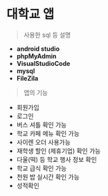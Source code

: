 # 대학교 앱
<!-- 사용한 -->
> 사용한 sql 등 설명
* **android studio**
* **phpMyAdmin**
* **VisualStudioCode**
* **mysql** 
* **FileZila**


<!-- 기능설명 -->
> 앱의 기능
* 회원가입
* 로그인
* 버스 셔틀 확인 가능
* 학교 카페 메뉴 확인 가능 
* 사이렌 오더 사용가능
* 재학생 할인 (제휴기업) 확인 가능
* 다울(떡) 등 학교 행사 정보 확인
* 학교 급식 확인 가능
* 천원 밥 실시간 확인 가능
* 성적확인


> 
